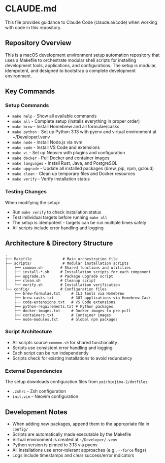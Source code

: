 # CLAUDE.md

This file provides guidance to Claude Code (claude.ai/code) when working with code in this repository.

## Repository Overview

This is a macOS development environment setup automation repository that uses a Makefile to orchestrate modular shell scripts for installing development tools, applications, and configurations. The setup is modular, idempotent, and designed to bootstrap a complete development environment.

## Key Commands

### Setup Commands
- `make help` - Show all available commands
- `make all` - Complete setup (installs everything in proper order)
- `make brew` - Install Homebrew and all formulae/casks
- `make python` - Set up Python 3.13 with pyenv and virtual environment at ~/Developer/.venv
- `make node` - Install Node.js via nvm
- `make code` - Install VS Code and extensions
- `make vi` - Set up Neovim with plugins and configuration
- `make docker` - Pull Docker and container images
- `make languages` - Install Rust, Java, and PostgreSQL
- `make upgrade` - Update all installed packages (brew, pip, npm, gcloud)
- `make clean` - Clean up temporary files and Docker resources
- `make verify` - Verify installation status

### Testing Changes
When modifying the setup:
- Run `make verify` to check installation status
- Test individual targets before running `make all`
- The setup is idempotent - targets can be run multiple times safely
- All scripts include error handling and logging

## Architecture & Directory Structure

```
.
├── Makefile              # Main orchestration file
├── scripts/              # Modular installation scripts
│   ├── common.sh        # Shared functions and utilities
│   ├── install-*.sh     # Installation scripts for each component
│   ├── upgrade.sh       # Package upgrade script
│   ├── clean.sh         # Cleanup script
│   └── verify.sh        # Installation verification
└── config/              # Configuration files
    ├── brew-formulae.txt     # CLI tools via Homebrew
    ├── brew-casks.txt        # GUI applications via Homebrew Cask
    ├── code-extensions.txt   # VS Code extensions
    ├── python-requirements.txt # Python packages
    ├── docker-images.txt     # Docker images to pre-pull
    ├── containers.txt        # Container images
    └── node-modules.txt      # Global npm packages
```

### Script Architecture
- All scripts source `common.sh` for shared functionality
- Scripts use consistent error handling and logging
- Each script can be run independently
- Scripts check for existing installations to avoid redundancy

### External Dependencies
The setup downloads configuration files from `yoichiojima-2/dotfiles`:
- `.zshrc` - Zsh configuration
- `init.vim` - Neovim configuration

## Development Notes

- When adding new packages, append them to the appropriate file in `config/`
- Scripts are automatically made executable by the Makefile
- Virtual environment is created at `~/Developer/.venv`
- Python version is pinned to 3.13 via pyenv
- All installations use error-tolerant approaches (e.g., `--force` flags)
- Logs include timestamps and clear success/error indicators